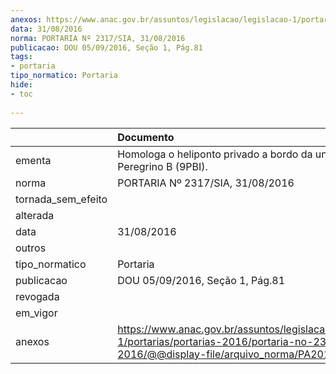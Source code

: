 ```yaml
---
anexos: https://www.anac.gov.br/assuntos/legislacao/legislacao-1/portarias/portarias-2016/portaria-no-2317-31-08-2016/@@display-file/arquivo_norma/PA2016-2317.pdf
data: 31/08/2016
norma: PORTARIA Nº 2317/SIA, 31/08/2016
publicacao: DOU 05/09/2016, Seção 1, Pág.81
tags:
- portaria
tipo_normatico: Portaria
hide: 
- toc 
 
---
```


|                    | Documento                                                                                                                                                  |
|:-------------------|:-----------------------------------------------------------------------------------------------------------------------------------------------------------|
| ementa             | Homologa o heliponto privado a bordo da unidade Peregrino B (9PBI).                                                                                        |
| norma              | PORTARIA Nº 2317/SIA, 31/08/2016                                                                                                                           |
| tornada_sem_efeito |                                                                                                                                                            |
| alterada           |                                                                                                                                                            |
| data               | 31/08/2016                                                                                                                                                 |
| outros             |                                                                                                                                                            |
| tipo_normatico     | Portaria                                                                                                                                                   |
| publicacao         | DOU 05/09/2016, Seção 1, Pág.81                                                                                                                            |
| revogada           |                                                                                                                                                            |
| em_vigor           |                                                                                                                                                            |
| anexos             | https://www.anac.gov.br/assuntos/legislacao/legislacao-1/portarias/portarias-2016/portaria-no-2317-31-08-2016/@@display-file/arquivo_norma/PA2016-2317.pdf |